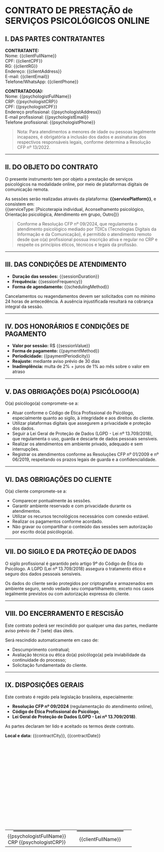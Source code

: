 # CONTRATO DE PRESTAÇÃO de SERVIÇOS PSICOLÓGICOS ONLINE

## I. DAS PARTES CONTRATANTES

**CONTRATANTE:**  
Nome: {{clientFullName}}  
CPF: {{clientCPF}}  
RG: {{clientRG}}  
Endereço: {{clientAddress}}  
E-mail: {{clientEmail}}  
Telefone/WhatsApp: {{clientPhone}}  

**CONTRATADO(A):**  
Nome: {{psychologistFullName}}  
CRP: {{psychologistCRP}}  
CPF: {{psychologistCPF}}  
Endereço profissional: {{psychologistAddress}}  
E-mail profissional: {{psychologistEmail}}  
Telefone profissional: {{psychologistPhone}}  

> Nota: Para atendimentos a menores de idade ou pessoas legalmente incapazes, é obrigatória a inclusão dos dados e assinaturas dos respectivos responsáveis legais, conforme determina a Resolução CFP nº 13/2022.

---

## II. DO OBJETO DO CONTRATO

O presente instrumento tem por objeto a prestação de serviços psicológicos na modalidade online, por meio de plataformas digitais de comunicação remota.

As sessões serão realizadas através da plataforma: **{{servicePlatform}}**, e consistem em:  
{{serviceType: [Psicoterapia individual, Aconselhamento psicológico, Orientação psicológica, Atendimento em grupo, Outro]}}

> Conforme a Resolução CFP nº 09/2024, que regulamenta o atendimento psicológico mediado por TDICs (Tecnologias Digitais da Informação e da Comunicação), é permitido o atendimento remoto desde que o(a) profissional possua inscrição ativa e regular no CRP e respeite os princípios éticos, técnicos e legais da profissão.

---

## III. DAS CONDIÇÕES DE ATENDIMENTO

- **Duração das sessões:** {{sessionDuration}}  
- **Frequência:** {{sessionFrequency}}  
- **Forma de agendamento:** {{schedulingMethod}}

Cancelamentos ou reagendamentos devem ser solicitados com no mínimo 24 horas de antecedência. A ausência injustificada resultará na cobrança integral da sessão.

---

## IV. DOS HONORÁRIOS E CONDIÇÕES DE PAGAMENTO

- **Valor por sessão:** R$ {{sessionValue}}  
- **Forma de pagamento:** {{paymentMethod}}  
- **Periodicidade:** {{paymentPeriodicity}}
- **Reajuste:** mediante aviso prévio de 30 dias  
- **Inadimplência:** multa de 2% + juros de 1% ao mês sobre o valor em atraso

---

## V. DAS OBRIGAÇÕES DO(A) PSICÓLOGO(A)

O(a) psicólogo(a) compromete-se a:  
- Atuar conforme o Código de Ética Profissional do Psicólogo, especialmente quanto ao sigilo, à integridade e aos direitos do cliente.  
- Utilizar plataformas digitais que assegurem a privacidade e proteção dos dados.  
- Seguir a Lei Geral de Proteção de Dados (LGPD - Lei nº 13.709/2018), que regulamenta o uso, guarda e descarte de dados pessoais sensíveis.  
- Realizar os atendimentos em ambiente privado, adequado e sem interrupções.  
- Registrar os atendimentos conforme as Resoluções CFP nº 01/2009 e nº 06/2019, respeitando os prazos legais de guarda e a confidencialidade.

---

## VI. DAS OBRIGAÇÕES DO CLIENTE

O(a) cliente compromete-se a:  
- Comparecer pontualmente às sessões.  
- Garantir ambiente reservado e com privacidade durante os atendimentos.  
- Utilizar os recursos tecnológicos necessários com conexão estável.  
- Realizar os pagamentos conforme acordado.  
- Não gravar ou compartilhar o conteúdo das sessões sem autorização por escrito do(a) psicólogo(a).

---

## VII. DO SIGILO E DA PROTEÇÃO DE DADOS

O sigilo profissional é garantido pelo artigo 9º do Código de Ética do Psicólogo. A LGPD (Lei nº 13.709/2018) assegura o tratamento ético e seguro dos dados pessoais sensíveis.

Os dados do cliente serão protegidos por criptografia e armazenados em ambiente seguro, sendo vedado seu compartilhamento, exceto nos casos legalmente previstos ou com autorização expressa do cliente.

---

## VIII. DO ENCERRAMENTO E RESCISÃO

Este contrato poderá ser rescindido por qualquer uma das partes, mediante aviso prévio de 7 (sete) dias úteis.

Será rescindido automaticamente em caso de:
- Descumprimento contratual;
- Avaliação técnica ou ética do(a) psicólogo(a) pela inviabilidade da continuidade do processo;
- Solicitação fundamentada do cliente.

---

## IX. DISPOSIÇÕES GERAIS

Este contrato é regido pela legislação brasileira, especialmente:
- **Resolução CFP nº 09/2024** (regulamentação do atendimento online),
- **Código de Ética Profissional do Psicólogo**,
- **Lei Geral de Proteção de Dados (LGPD - Lei nº 13.709/2018)**.

As partes declaram ter lido e aceitado os termos deste contrato.

**Local e data:** {{contractCity}}, {{contractDate}}

<table style="width: 100%; margin-top: 300px;">
  <tr>
    <td style="width: 50%; text-align: center; vertical-align: bottom;">
      <hr style="border: none; border-top: 1px solid black; width: 80%; margin: 0 auto;">
    </td>
    <td style="width: 50%; text-align: center; vertical-align: bottom;">
      <hr style="border: none; border-top: 1px solid black; width: 80%; margin: 0 auto;">
    </td>
  </tr>
  <tr>
    <td style="width: 50%; text-align: center;">
      {{psychologistFullName}} <br/> CRP {{psychologistCRP}}
    </td>
    <td style="width: 50%; text-align: center;">
      {{clientFullName}}
    </td>
  </tr>
</table>